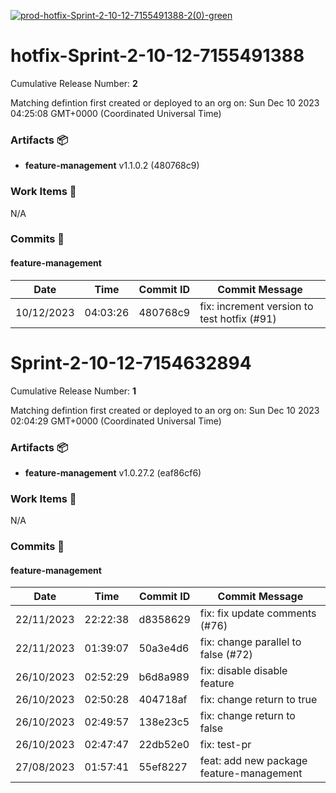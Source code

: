 [![prod-hotfix-Sprint-2-10-12-7155491388-2(0)-green](https://img.shields.io/static/v1?label=prod&message=hotfix-Sprint-2-10-12-7155491388-2(0)&color=green)](#a29bd19575b0978418dbed1999c9f0e1339a43ea) 
<a id=a29bd19575b0978418dbed1999c9f0e1339a43ea></a>
# hotfix-Sprint-2-10-12-7155491388
 Cumulative Release Number: <b>2</b> 

Matching defintion first created or deployed to an org on: Sun Dec 10 2023 04:25:08 GMT+0000 (Coordinated Universal Time)
 ### Artifacts :package:
- **feature-management**     v1.1.0.2 (480768c9)

### Work Items :gem:
N/A

### Commits :book:

#### feature-management
| Date       | Time     | Commit ID | Commit Message                              |
| ---------- | -------- | --------- | ------------------------------------------- |
| 10/12/2023 | 04:03:26 | 480768c9  | fix: increment version to test hotfix (#91) |

<a id=401b15183e6bf7bc765b10f5bfc169fb0c5be20c></a>
# Sprint-2-10-12-7154632894
 Cumulative Release Number: <b>1</b> 

Matching defintion first created or deployed to an org on: Sun Dec 10 2023 02:04:29 GMT+0000 (Coordinated Universal Time)
 ### Artifacts :package:
- **feature-management**     v1.0.27.2 (eaf86cf6)

### Work Items :gem:
N/A

### Commits :book:

#### feature-management
| Date       | Time     | Commit ID | Commit Message                           |
| ---------- | -------- | --------- | ---------------------------------------- |
| 22/11/2023 | 22:22:38 | d8358629  | fix: fix update comments (#76)           |
| 22/11/2023 | 01:39:07 | 50a3e4d6  | fix: change parallel to false (#72)      |
| 26/10/2023 | 02:52:29 | b6d8a989  | fix: disable disable feature             |
| 26/10/2023 | 02:50:28 | 404718af  | fix: change return to true               |
| 26/10/2023 | 02:49:57 | 138e23c5  | fix: change return to false              |
| 26/10/2023 | 02:47:47 | 22db52e0  | fix: test-pr                             |
| 27/08/2023 | 01:57:41 | 55ef8227  | feat: add new package feature-management |
